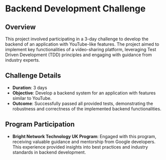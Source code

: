 # Backend Development Challenge

## Overview

This project involved participating in a 3-day challenge to develop the backend of an application with YouTube-like features. The project aimed to implement key functionalities of a video-sharing platform, leveraging Test Driven Development (TDD) principles and engaging with guidance from industry experts.

## Challenge Details

- **Duration**: 3 days
- **Objective**: Develop a backend system for an application with features similar to YouTube.
- **Outcome**: Successfully passed all provided tests, demonstrating the robustness and correctness of the implemented backend functionalities.

## Program Participation

- **Bright Network Technology UK Program**: Engaged with this program, receiving valuable guidance and mentorship from Google developers. This experience provided insights into best practices and industry standards in backend development.
